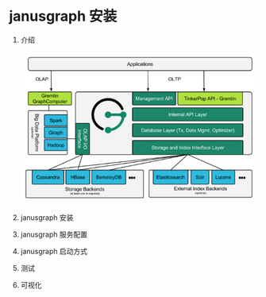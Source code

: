 # janusgraph 安装

1. 介绍

   ![体系结构图](./images/体系结构图.png)

2. janusgraph 安装

3. janusgraph 服务配置

4. janusgraph 启动方式

5. 测试

6. 可视化

